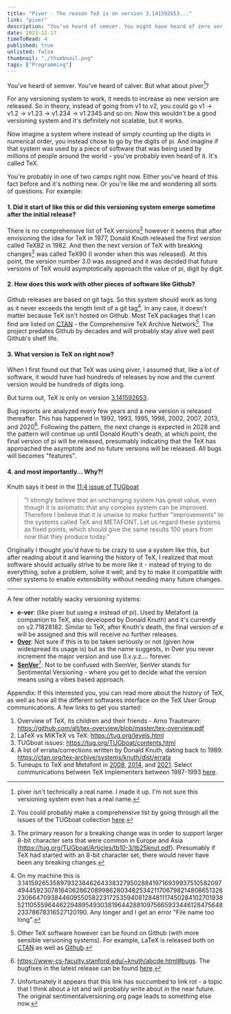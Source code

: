 ```yaml
---
title: "Piver - The reason TeX is on version 3.141592653..."
link: "piver"
description: "You've heard of semver. You might have heard of zero ver. But what about piver?"
date: 2023-12-17
timeToRead: 4
published: true
unlisted: false
thumbnail: "./thumbnail.png"
tags: ["Programming"]
---
```


You've heard of semver. You've heard of calver. But what about piver[^1]?

For any versioning system to work, it needs to increase as new version are released. So in theory, instead of going from v1 to v2, you could go v1 -> v1.2 -> v1.23 -> v1.234 -> v1.2345 and so on. 
Now this wouldn't be a good versioning system and it's definitely not scalable, but it works.

Now imagine a system where instead of simply counting up the digits in numerical order, you instead chose to go by the digits of pi. And imagine if that system was used by a piece of software that was being used by millions of people around the world - you've probably even heard of it. It's called TeX.

You're probably in one of two camps right now. Either you've heard of this fact before and it's nothing new. Or you're like me and wondering all sorts of questions. For example:
#### 1. Did it start of like this or did this versioning system emerge sometime after the initial release?
There is no comprehensive list of TeX versions[^2] however it seems that after envisioning the idea for TeX in 1977, Donald Knuth released the first version called TeX82 in 1982. And then the next version of TeX with breaking changes[^3] was called TeX90 (I wonder when this was released). At this point, the version number 3.0 was assigned and it was decided that future versions of TeX would asymptotically approach the value of pi, digit by digit.

#### 2. How does this work with other pieces of software like Github?
Github releases are based on git tags. So this system should work as long as it never exceeds the length limit of a git tag[^4]. In any case, it doesn't matter because TeX isn't hosted on Github. Most TeX packages that I can find are listed on [CTAN](https://ctan.org/tex-archive) - the Comprehensive TeX Archive Network[^5]. The project predates Github by decades and will probably stay alive well past Github's shelf life.

#### 3. What version is TeX on right now?
When I first found out that TeX was using piver, I assumed that, like a lot of software, it would have had hundreds of releases by now and the current version would be hundreds of digits long.

But turns out, TeX is only on version [3.141592653](https://ctan.org/pkg/plain).

Bug reports are analyzed every few years and a new version is released thereafter. This has happened in 1992, 1993, 1995, 1998, 2002, 2007, 2013, and 2020[^6]. Following the pattern, the next change is expected in 2028 and the pattern will continue up until Donald Knuth's death, at which point, the final version of pi will be released, presumably indicating that the TeX has approached the asymptote and no future versions will be released. All bugs will becomes "features".

#### 4. and most importantly... Why?!
Knuth says it best in the [11:4 issue of TUGboat](https://tug.org/TUGboat/Articles/tb11-4/tb30knut.pdf)
> "I strongly believe
that an unchanging system has great value, even
though it is axiomatic that any complex system can
be improved. Therefore I believe that it is unwise to
make further "improvements" to the systems called
TeX and METAFONT. Let us regard these systems
as fixed points, which should give the same results
100 years from now that they produce today."

Originally I thought you'd have to be crazy to use a system like this, but after reading about it and learning the history of TeX, I realized that most software should actually strive to be more like it - instead of trying to do everything, solve a problem, solve it well, and try to make it compatible with other systems to enable extensibility without needing many future changes.

---

A few other notably wacky versioning systems:
 - **e-ver**: (like piver but using e instead of pi). Used by Metafont (a companion to TeX, also developed by Donald Knuth) and it's currently on v2.71828182. Similar to TeX, after Knuth's death, the final version of e will be assigned and this will receive no further releases.
 - **[0ver](https://0ver.org/)**: Not sure if this is to be taken seriously or not (given how widespread its usage is) but as the name suggests, in 0ver you never increment the major version and use 0.x.y.z.... forever.
 - **[SenVer](https://archive.ph/NjRQl)**[^7]: Not to be confused with SemVer, SenVer stands for Sentimental Versioning - where you get to decide what the version means using a vibes based approach.

Appendix: If this interested you, you can read more about the history of TeX, as well as how all the different softwares interface on the TeX User Group communications. A few links to get you started:

1. Overview of TeX, its children and their friends - Arno Trautmann: https://github.com/alt/tex-overview/blob/master/tex-overview.pdf
2. LaTeX vs MiKTeX vs TeX: https://tug.org/levels.html
3. TUGboat issues: https://tug.org/TUGboat/contents.html
4. A list of errata/corrections written by Donald Knuth, dating back to 1989: https://ctan.org/tex-archive/systems/knuth/dist/errata
5. Tuneups to TeX and Metafont in [2008](https://tug.org/TUGboat/tb29-2/tb92knut.pdf), [2014](https://tug.org/TUGboat/tb35-1/tb109knut.pdf), and [2021](https://tug.org/TUGboat/tb42-1/tb130knuth-tuneup21.pdf). Select communications between TeX implementers between 1987-1993 [here](https://ctan.org/pkg/tex-implementors). 

[^1]: piver isn't technically a real name. I made it up. I'm not sure this versioning system even has a real name.
[^2]: You could probably make a comprehensive list by going through all the issues of the TUGboat collection [here](https://tug.org/TUGboat/contents.html).
[^3]: The primary reason for a breaking change was in order to support larger 8-bit character sets that were common in Europe and Asia (https://tug.org/TUGboat/Articles/tb10-3/tb25knut.pdf). Presumably if TeX had started with an 8-bit character set, there would never have been any breaking changes.
[^4]: On my machine this is <span style='word-wrap: break-word'>3.14159265358979323846264338327950288419716939937510582097494459230781640628620899862803482534211706798214808651328230664709384460955058223172535940812848111745028410270193852110555964462294895493038196442881097566593344612847564823378678316527120190</span>. Any longer and I get an error "File name too long".
[^5]: Other TeX software however can be found on Github (with more sensible versioning systems). For example, LaTeX is released both on [CTAN](https://ctan.org/pkg/latex) as well as [Github](https://github.com/latex3).
[^6]: https://www-cs-faculty.stanford.edu/~knuth/abcde.html#bugs. The bugfixes in the latest release can be found [here](https://tug.org/texmfbug/tuneup21bugs.html).
[^7]: Unfortunately it appears that this link has succumbed to link rot - a topic that I think about a lot and will probably write about in the near future. The original sentimentalversioning.org page leads to something else now.
